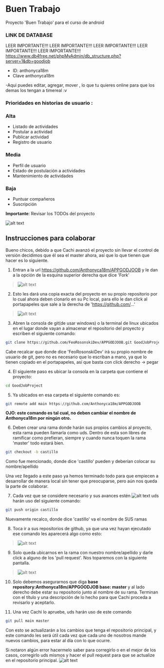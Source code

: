 


# Buen Trabajo
Proyecto 'Buen Trabajo' para el curso de android

### LINK DE DATABASE
LEER IMPORTANTE!!! LEER IMPORTANTE!!! LEER IMPORTANTE!!! LEER IMPORTANTE!!! LEER IMPORTANTE!!! 
https://www.db4free.net/phpMyAdmin/db_structure.php?server=1&db=goodjob

* ID: anthonyca18m
* Clave anthonyca18m

-Aqui puedes editar, agregar, mover , lo que tu quieres online para que los demas los tengan a timereal :v

### Prioridades en historias de usuario :

### Alta
* Listado de actividades
* Postular a actividad
* Publicar actividad
* Registro de usuario

### Media
* Perfil de usuario
* Estado de postulación a actividades
* Mantenimiento de actividades

### Baja
* Puntuar compañeros
* Suscripción

**Importante**: Revisar los TODOs del proyecto

[todo]:https://i.gyazo.com/966baeca67203fdbc7f85319d342a241.png "TODOs en android studio"

![alt text][todo]

## Instrucciones para colaborar

Bueno chicos, debido a que Cachi avanzó el proyecto sin llevar el control de versión decidimos que él sea el master ahora, así que lo que tienen que hacer es lo siguiente.

1. Entran a la url https://github.com/Anthonyca18m/APPGODJOOB y le dan a la opción de la esquina superior derecha que dice 'Fork'

[fork]:https://i.gyazo.com/576cccd2d9c45ada41b72f7f1f9cef05.png "Fork"

>![alt text][fork]

2. Esto les dará una copia exacta del proyecto en su propio repositorio por lo cual ahora deben clonarlo en su Pc local, para ello le dan click al portapapeles que sale a la derecha de 'https://github.com/...'

[cloning]:https://i.gyazo.com/eb472523db3a22b4a793c67e0e7f1ab5.png "cloning"
>![alt text][cloning]

3. Abren la consola de git(de usar windows) o la terminal de linux ubicados en el lugar donde vayan a almacenar el repositorio del proyecto y escriben el siguiente comando:

```bash
git clone https://github.com/FeoRosonskiDev/APPGODJOOB.git GoodJobProject
```

Cabe recalcar que donde dice 'FeoRosonskiDev' irá su propio nombre de usuario de git, pero no es necesario que lo escriban a mano, ya que lo tienen copiado en el portapapeles, así que basta con click derecho -> pegar

4. El siguiente paso es ubicar la consola en la carpeta que contiene el proyecto:

```bash
cd GoodJobProject
```

5. Ya ubicados en esa carpeta el siguiente comando es:

```bash
git remote add main https://github.com/Anthonyca18m/APPGODJOOB
```

**OJO: este comando es tal cual, no deben cambiar el nombre de Anthonyca18m por ningún otro.**

6. Deben crear una rama donde harán sus propios cambios al proyecto, esta rama pueden llamarla como uds. Dentro de esta son libres de ramificar como prefieran, siempre y cuando nunca toquen la rama 'master' todo estará bien.

```bash
git checkout -b castillo
```

Como fue mencionado, donde dice 'castillo' pueden y deberían colocar su nombre/apellido

Una vez llegado a este paso ya hemos terminado todo para que empiecen a desarrollar de manera local sin tener que preocuparse, pero aún nos queda la parte de colaborar.

7. Cada vez que se considere necesario y sus avances estén ![alt text][oki] uds harán uso del siguiente comando:

[oki]:https://i.gyazo.com/c525c45dfacda814b97c8f9001e71676.png "oki"

```bash
git push origin castillo
```

Nuevamente recalco, donde dice 'castillo' va el nombre de SUS ramas

8. Toca ir a sus repositorios de github, ya que una vez hayan ejecutado ese comando les aparecerá algo como esto:

[pull_request]:https://i.gyazo.com/e24937b233aa49d1a6d1abc1a70305ee.png "pull request"

>![alt text][pull_request]

9. Solo queda ubicarnos en la rama con nuestro nombre/apellido y darle click a alguno de los 'pull request'. Nos toparemos con la siguiente pantalla.

[open_pull_request]:https://i.gyazo.com/4e4944774a20d33f6e3a6e4f412a94a9.png "opening"

>![alt text][open_pull_request]

10. Solo debemos asegurarnos que diga **base repository:Anthonyca18m/APPGOODJOB base: master** y al lado derecho debe estar su repositorio junto al nombre de su rama. Terminan con el título y una descripción de lo hecho para que Cachi proceda a revisarlo y aceptarlo.

11. Una vez Cachi lo apruebe, uds harán uso de este comando

```bash
git pull main master
```

Con esto se actualizarán a los cambios que tenga el repositorio principal, y este comando les será útil cada vez que cada uno de nosotros mande nuevos cambios, para estar al día con lo que ocurre.

Si notaron algún error hacermelo saber para corregirlo o en el mejor de los casos, corregirlo uds mismos y hacer el pull request para que se actualize en el repositorio principal. ![alt text][oki]
